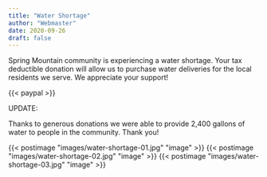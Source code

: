 ```yaml
---
title: "Water Shortage"
author: "Webmaster"
date: 2020-09-26
draft: false
---
```


Spring Mountain community is experiencing a water shortage. Your tax deductible donation will allow us to purchase water deliveries for the local residents we serve. We appreciate your support!

{{< paypal >}}

UPDATE:

Thanks to generous donations we were able to provide 2,400 gallons of water to people in the community. Thank you!

{{< postimage "images/water-shortage-01.jpg" "image" >}}
{{< postimage "images/water-shortage-02.jpg" "image" >}}
{{< postimage "images/water-shortage-03.jpg" "image" >}}